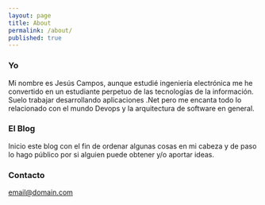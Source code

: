 ```yaml
---
layout: page
title: About
permalink: /about/
published: true
---
```


### Yo

Mi nombre es Jesús Campos, aunque estudié ingeniería electrónica me he convertido en un estudiante perpetuo de las tecnologías de la información. Suelo trabajar desarrollando aplicaciones .Net pero me encanta todo lo relacionado con el mundo Devops y la arquitectura de software en general.

### El Blog

Inicio este blog con el fin de ordenar algunas cosas en mi cabeza y de paso lo hago público por si alguien puede obtener y/o aportar ideas.

### Contacto

[email@domain.com](mailto:email@domain.com)
